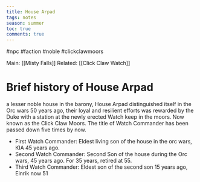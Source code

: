 ---title: House Arpadtags: notesseason: summertoc: truecomments: true---
#npc #faction #noble  #clickclawmoors 

Main: [[Misty Falls]]
Related: [[Click Claw Watch]]

# Brief history of House Arpad
a lesser noble house in the barony, House Arpad distinguished itself in the Orc wars 50 years ago, their loyal and resilient efforts was rewarded by the Duke with a station at the newly erected Watch keep in the moors. Now known as the Click Claw Moors. The title of Watch Commander has been passed down five times by now. 
 - First Watch Commander: Eldest living son of the house in the orc wars, KIA 45 years ago.
 - Second Watch Commander: Second Son of the house during the Orc wars, 45 years ago. For 35 years, retired at 55.
 - Third Watch Commander: Eldest son of the second son 15 years ago, Einrik now 51
 
